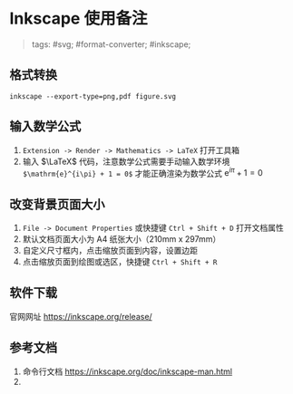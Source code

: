 # Inkscape 使用备注

> tags: #svg; #format-converter; #inkscape;

## 格式转换

```shell
inkscape --export-type=png,pdf figure.svg
```

## 输入数学公式

1. `Extension -> Render -> Mathematics -> LaTeX` 打开工具箱
2. 输入 $\LaTeX$ 代码，注意数学公式需要手动输入数学环境 `$\mathrm{e}^{i\pi} + 1 = 0$` 才能正确渲染为数学公式 $\mathrm{e}^{i\pi} + 1 = 0$

## 改变背景页面大小

1. `File -> Document Properties` 或快捷键 `Ctrl + Shift + D` 打开文档属性
2. 默认文档页面大小为 A4 纸张大小（210mm x 297mm）
3. 自定义尺寸框内，点击缩放页面到内容，设置边距
4. 点击缩放页面到绘图或选区，快捷键 `Ctrl + Shift + R`

## 软件下载

官网网址 <https://inkscape.org/release/>

## 参考文档

1. 命令行文档 <https://inkscape.org/doc/inkscape-man.html>
2. 